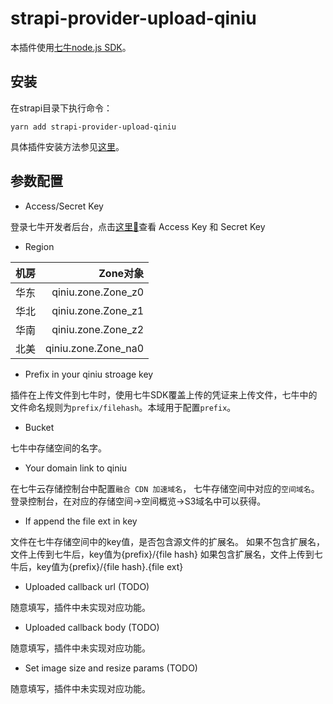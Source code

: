 # strapi-provider-upload-qiniu

本插件使用[七牛node.js SDK](https://developer.qiniu.com/kodo)。

## 安装
在strapi目录下执行命令：
```
yarn add strapi-provider-upload-qiniu
```

具体插件安装方法参见[这里](https://strapi.io/documentation/guides/upload.html#install-providers)。

## 参数配置
- Access/Secret Key

登录七牛开发者后台，点击[这里🔗](https://portal.qiniu.com/user/key)查看 Access Key 和 Secret Key

- Region

| 机房      |    Zone对象 |
| :-------- | --------:|
| 华东	| qiniu.zone.Zone_z0|
| 华北	| qiniu.zone.Zone_z1|
| 华南	| qiniu.zone.Zone_z2|
| 北美	| qiniu.zone.Zone_na0|

- Prefix in your qiniu stroage key

插件在上传文件到七牛时，使用七牛SDK覆盖上传的凭证来上传文件，七牛中的文件命名规则为`prefix/filehash`。本域用于配置`prefix`。

- Bucket

七牛中存储空间的名字。

- Your domain link to qiniu

在七牛云存储控制台中配置`融合 CDN 加速域名`，
七牛存储空间中对应的`空间域名`。登录控制台，在对应的存储空间->空间概览->S3域名中可以获得。

- If append the file ext in key

文件在七牛存储空间中的key值，是否包含源文件的扩展名。
如果不包含扩展名，文件上传到七牛后，key值为{prefix}/{file hash}
如果包含扩展名，文件上传到七牛后，key值为{prefix}/{file hash}.{file ext}

- Uploaded callback url (TODO)

随意填写，插件中未实现对应功能。

- Uploaded callback body (TODO)

随意填写，插件中未实现对应功能。

- Set image size and resize params (TODO)

随意填写，插件中未实现对应功能。